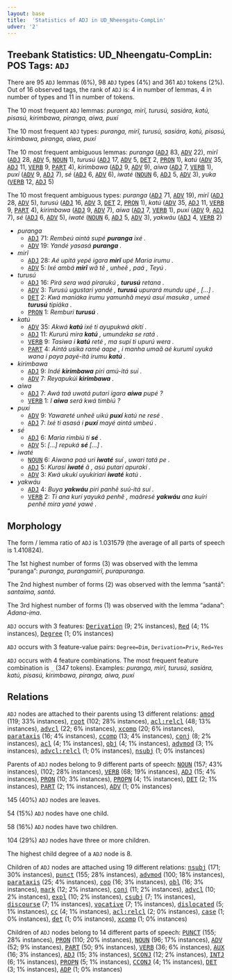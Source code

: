 ```yaml
---
layout: base
title:  'Statistics of ADJ in UD_Nheengatu-CompLin'
udver: '2'
---
```


## Treebank Statistics: UD_Nheengatu-CompLin: POS Tags: `ADJ`

There are 95 `ADJ` lemmas (6%), 98 `ADJ` types (4%) and 361 `ADJ` tokens (2%).
Out of 16 observed tags, the rank of `ADJ` is: 4 in number of lemmas, 4 in number of types and 11 in number of tokens.

The 10 most frequent `ADJ` lemmas: <em>puranga, mirĩ, turusú, sasiára, katú, pisasú, kirimbawa, piranga, aíwa, puxí</em>

The 10 most frequent `ADJ` types:  <em>puranga, mirĩ, turusú, sasiára, katú, pisasú, kirimbawa, piranga, aíwa, puxí</em>

The 10 most frequent ambiguous lemmas: <em>puranga</em> (<tt><a href="yrl_complin-pos-ADJ.html">ADJ</a></tt> 83, <tt><a href="yrl_complin-pos-ADV.html">ADV</a></tt> 22), <em>mirĩ</em> (<tt><a href="yrl_complin-pos-ADJ.html">ADJ</a></tt> 28, <tt><a href="yrl_complin-pos-ADV.html">ADV</a></tt> 5, <tt><a href="yrl_complin-pos-NOUN.html">NOUN</a></tt> 1), <em>turusú</em> (<tt><a href="yrl_complin-pos-ADJ.html">ADJ</a></tt> 17, <tt><a href="yrl_complin-pos-ADV.html">ADV</a></tt> 5, <tt><a href="yrl_complin-pos-DET.html">DET</a></tt> 2, <tt><a href="yrl_complin-pos-PRON.html">PRON</a></tt> 1), <em>katú</em> (<tt><a href="yrl_complin-pos-ADV.html">ADV</a></tt> 35, <tt><a href="yrl_complin-pos-ADJ.html">ADJ</a></tt> 11, <tt><a href="yrl_complin-pos-VERB.html">VERB</a></tt> 9, <tt><a href="yrl_complin-pos-PART.html">PART</a></tt> 4), <em>kirimbawa</em> (<tt><a href="yrl_complin-pos-ADJ.html">ADJ</a></tt> 9, <tt><a href="yrl_complin-pos-ADV.html">ADV</a></tt> 9), <em>aíwa</em> (<tt><a href="yrl_complin-pos-ADJ.html">ADJ</a></tt> 7, <tt><a href="yrl_complin-pos-VERB.html">VERB</a></tt> 1), <em>puxí</em> (<tt><a href="yrl_complin-pos-ADV.html">ADV</a></tt> 9, <tt><a href="yrl_complin-pos-ADJ.html">ADJ</a></tt> 7), <em>sé</em> (<tt><a href="yrl_complin-pos-ADJ.html">ADJ</a></tt> 6, <tt><a href="yrl_complin-pos-ADV.html">ADV</a></tt> 6), <em>iwaté</em> (<tt><a href="yrl_complin-pos-NOUN.html">NOUN</a></tt> 6, <tt><a href="yrl_complin-pos-ADJ.html">ADJ</a></tt> 5, <tt><a href="yrl_complin-pos-ADV.html">ADV</a></tt> 3), <em>yuka</em> (<tt><a href="yrl_complin-pos-VERB.html">VERB</a></tt> 12, <tt><a href="yrl_complin-pos-ADJ.html">ADJ</a></tt> 5)

The 10 most frequent ambiguous types:  <em>puranga</em> (<tt><a href="yrl_complin-pos-ADJ.html">ADJ</a></tt> 71, <tt><a href="yrl_complin-pos-ADV.html">ADV</a></tt> 19), <em>mirĩ</em> (<tt><a href="yrl_complin-pos-ADJ.html">ADJ</a></tt> 28, <tt><a href="yrl_complin-pos-ADV.html">ADV</a></tt> 5), <em>turusú</em> (<tt><a href="yrl_complin-pos-ADJ.html">ADJ</a></tt> 16, <tt><a href="yrl_complin-pos-ADV.html">ADV</a></tt> 3, <tt><a href="yrl_complin-pos-DET.html">DET</a></tt> 2, <tt><a href="yrl_complin-pos-PRON.html">PRON</a></tt> 1), <em>katú</em> (<tt><a href="yrl_complin-pos-ADV.html">ADV</a></tt> 35, <tt><a href="yrl_complin-pos-ADJ.html">ADJ</a></tt> 11, <tt><a href="yrl_complin-pos-VERB.html">VERB</a></tt> 9, <tt><a href="yrl_complin-pos-PART.html">PART</a></tt> 4), <em>kirimbawa</em> (<tt><a href="yrl_complin-pos-ADJ.html">ADJ</a></tt> 9, <tt><a href="yrl_complin-pos-ADV.html">ADV</a></tt> 7), <em>aíwa</em> (<tt><a href="yrl_complin-pos-ADJ.html">ADJ</a></tt> 7, <tt><a href="yrl_complin-pos-VERB.html">VERB</a></tt> 1), <em>puxí</em> (<tt><a href="yrl_complin-pos-ADV.html">ADV</a></tt> 9, <tt><a href="yrl_complin-pos-ADJ.html">ADJ</a></tt> 7), <em>sé</em> (<tt><a href="yrl_complin-pos-ADJ.html">ADJ</a></tt> 6, <tt><a href="yrl_complin-pos-ADV.html">ADV</a></tt> 5), <em>iwaté</em> (<tt><a href="yrl_complin-pos-NOUN.html">NOUN</a></tt> 6, <tt><a href="yrl_complin-pos-ADJ.html">ADJ</a></tt> 5, <tt><a href="yrl_complin-pos-ADV.html">ADV</a></tt> 3), <em>yakwáu</em> (<tt><a href="yrl_complin-pos-ADJ.html">ADJ</a></tt> 4, <tt><a href="yrl_complin-pos-VERB.html">VERB</a></tt> 2)


* <em>puranga</em>
  * <tt><a href="yrl_complin-pos-ADJ.html">ADJ</a></tt> 71: <em>Rembeú aintá supé <b>puranga</b> ixé .</em>
  * <tt><a href="yrl_complin-pos-ADV.html">ADV</a></tt> 19: <em>Yandé yasasá <b>puranga</b> .</em>
* <em>mirĩ</em>
  * <tt><a href="yrl_complin-pos-ADJ.html">ADJ</a></tt> 28: <em>Aé upitá yepé igara <b>mirĩ</b> upé Maria irumu .</em>
  * <tt><a href="yrl_complin-pos-ADV.html">ADV</a></tt> 5: <em>Ixé ambá <b>mirĩ</b> wã tẽ , unheẽ , paá , Teyú .</em>
* <em>turusú</em>
  * <tt><a href="yrl_complin-pos-ADJ.html">ADJ</a></tt> 16: <em>Pirá sera waá pirarukú , <b>turusú</b> retana .</em>
  * <tt><a href="yrl_complin-pos-ADV.html">ADV</a></tt> 3: <em>Turusú ugustari yandé , <b>turusú</b> upurará mundu upé , [...] .</em>
  * <tt><a href="yrl_complin-pos-DET.html">DET</a></tt> 2: <em>Kwá maniáka irumu yamunhã meyú asuí masuka , umeẽ <b>turusú</b> tipiáka .</em>
  * <tt><a href="yrl_complin-pos-PRON.html">PRON</a></tt> 1: <em>Remburi <b>turusú</b> .</em>
* <em>katú</em>
  * <tt><a href="yrl_complin-pos-ADV.html">ADV</a></tt> 35: <em>Akwá <b>katú</b> ixé ti ayupukwá akití .</em>
  * <tt><a href="yrl_complin-pos-ADJ.html">ADJ</a></tt> 11: <em>Kururú mira <b>katú</b> , umundeka se ratá .</em>
  * <tt><a href="yrl_complin-pos-VERB.html">VERB</a></tt> 9: <em>Tasiwa i <b>katú</b> reté , ma supí ti upurú wera .</em>
  * <tt><a href="yrl_complin-pos-PART.html">PART</a></tt> 4: <em>Aintá usika ramé aape , i manha umaã aé kurumĩ uyuká wana i paya payé-itá irumu <b>katú</b> .</em>
* <em>kirimbawa</em>
  * <tt><a href="yrl_complin-pos-ADJ.html">ADJ</a></tt> 9: <em>Indé <b>kirimbawa</b> piri amú-itá suí .</em>
  * <tt><a href="yrl_complin-pos-ADV.html">ADV</a></tt> 7: <em>Reyapukúi <b>kirimbawa</b> .</em>
* <em>aíwa</em>
  * <tt><a href="yrl_complin-pos-ADJ.html">ADJ</a></tt> 7: <em>Awá taá uwatá putari igara <b>aíwa</b> pupé ?</em>
  * <tt><a href="yrl_complin-pos-VERB.html">VERB</a></tt> 1: <em>I <b>aíwa</b> será kwá timbiú ?</em>
* <em>puxí</em>
  * <tt><a href="yrl_complin-pos-ADV.html">ADV</a></tt> 9: <em>Yawareté unheẽ uikú <b>puxí</b> katú ne resé .</em>
  * <tt><a href="yrl_complin-pos-ADJ.html">ADJ</a></tt> 7: <em>Ixé ti asasá i <b>puxí</b> mayé aintá umbeú .</em>
* <em>sé</em>
  * <tt><a href="yrl_complin-pos-ADJ.html">ADJ</a></tt> 6: <em>Maria rimbiú ti <b>sé</b> .</em>
  * <tt><a href="yrl_complin-pos-ADV.html">ADV</a></tt> 5: <em>[...] repuká <b>sé</b> [...] .</em>
* <em>iwaté</em>
  * <tt><a href="yrl_complin-pos-NOUN.html">NOUN</a></tt> 6: <em>Aiwana paá uri <b>iwaté</b> suí , uwari tatá pe .</em>
  * <tt><a href="yrl_complin-pos-ADJ.html">ADJ</a></tt> 5: <em>Kurasí <b>iwaté</b> ã , asú putari apurakí .</em>
  * <tt><a href="yrl_complin-pos-ADV.html">ADV</a></tt> 3: <em>Kwá ukukí uyukiriari <b>iwaté</b> katú .</em>
* <em>yakwáu</em>
  * <tt><a href="yrl_complin-pos-ADJ.html">ADJ</a></tt> 4: <em>Buya <b>yakwáu</b> piri panhẽ suú-itá suí .</em>
  * <tt><a href="yrl_complin-pos-VERB.html">VERB</a></tt> 2: <em>Ti ana kurí yayuká penhẽ , maãresé <b>yakwáu</b> ana kuíri penhẽ mira yané yawé .</em>

## Morphology

The form / lemma ratio of `ADJ` is 1.031579 (the average of all parts of speech is 1.410824).

The 1st highest number of forms (3) was observed with the lemma “puranga”: <em>puranga, purangamirĩ, purapuranga</em>.

The 2nd highest number of forms (2) was observed with the lemma “santá”: <em>santaíma, santá</em>.

The 3rd highest number of forms (1) was observed with the lemma “adana”: <em>Adana-ima</em>.

`ADJ` occurs with 3 features: <tt><a href="yrl_complin-feat-Derivation.html">Derivation</a></tt> (9; 2% instances), <tt><a href="yrl_complin-feat-Red.html">Red</a></tt> (4; 1% instances), <tt><a href="yrl_complin-feat-Degree.html">Degree</a></tt> (1; 0% instances)

`ADJ` occurs with 3 feature-value pairs: `Degree=Dim`, `Derivation=Priv`, `Red=Yes`

`ADJ` occurs with 4 feature combinations.
The most frequent feature combination is `_` (347 tokens).
Examples: <em>puranga, mirĩ, turusú, sasiára, katú, pisasú, kirimbawa, piranga, aíwa, puxí</em>


## Relations

`ADJ` nodes are attached to their parents using 13 different relations: <tt><a href="yrl_complin-dep-amod.html">amod</a></tt> (119; 33% instances), <tt><a href="yrl_complin-dep-root.html">root</a></tt> (102; 28% instances), <tt><a href="yrl_complin-dep-acl-relcl.html">acl:relcl</a></tt> (48; 13% instances), <tt><a href="yrl_complin-dep-advcl.html">advcl</a></tt> (22; 6% instances), <tt><a href="yrl_complin-dep-xcomp.html">xcomp</a></tt> (20; 6% instances), <tt><a href="yrl_complin-dep-parataxis.html">parataxis</a></tt> (16; 4% instances), <tt><a href="yrl_complin-dep-ccomp.html">ccomp</a></tt> (13; 4% instances), <tt><a href="yrl_complin-dep-conj.html">conj</a></tt> (8; 2% instances), <tt><a href="yrl_complin-dep-acl.html">acl</a></tt> (4; 1% instances), <tt><a href="yrl_complin-dep-obj.html">obj</a></tt> (4; 1% instances), <tt><a href="yrl_complin-dep-advmod.html">advmod</a></tt> (3; 1% instances), <tt><a href="yrl_complin-dep-advcl-relcl.html">advcl:relcl</a></tt> (1; 0% instances), <tt><a href="yrl_complin-dep-nsubj.html">nsubj</a></tt> (1; 0% instances)

Parents of `ADJ` nodes belong to 9 different parts of speech: <tt><a href="yrl_complin-pos-NOUN.html">NOUN</a></tt> (157; 43% instances),  (102; 28% instances), <tt><a href="yrl_complin-pos-VERB.html">VERB</a></tt> (68; 19% instances), <tt><a href="yrl_complin-pos-ADJ.html">ADJ</a></tt> (15; 4% instances), <tt><a href="yrl_complin-pos-PRON.html">PRON</a></tt> (10; 3% instances), <tt><a href="yrl_complin-pos-PROPN.html">PROPN</a></tt> (4; 1% instances), <tt><a href="yrl_complin-pos-DET.html">DET</a></tt> (2; 1% instances), <tt><a href="yrl_complin-pos-PART.html">PART</a></tt> (2; 1% instances), <tt><a href="yrl_complin-pos-ADV.html">ADV</a></tt> (1; 0% instances)

145 (40%) `ADJ` nodes are leaves.

54 (15%) `ADJ` nodes have one child.

58 (16%) `ADJ` nodes have two children.

104 (29%) `ADJ` nodes have three or more children.

The highest child degree of a `ADJ` node is 8.

Children of `ADJ` nodes are attached using 19 different relations: <tt><a href="yrl_complin-dep-nsubj.html">nsubj</a></tt> (171; 30% instances), <tt><a href="yrl_complin-dep-punct.html">punct</a></tt> (155; 28% instances), <tt><a href="yrl_complin-dep-advmod.html">advmod</a></tt> (100; 18% instances), <tt><a href="yrl_complin-dep-parataxis.html">parataxis</a></tt> (25; 4% instances), <tt><a href="yrl_complin-dep-cop.html">cop</a></tt> (16; 3% instances), <tt><a href="yrl_complin-dep-obl.html">obl</a></tt> (16; 3% instances), <tt><a href="yrl_complin-dep-mark.html">mark</a></tt> (12; 2% instances), <tt><a href="yrl_complin-dep-conj.html">conj</a></tt> (11; 2% instances), <tt><a href="yrl_complin-dep-advcl.html">advcl</a></tt> (10; 2% instances), <tt><a href="yrl_complin-dep-expl.html">expl</a></tt> (10; 2% instances), <tt><a href="yrl_complin-dep-csubj.html">csubj</a></tt> (7; 1% instances), <tt><a href="yrl_complin-dep-discourse.html">discourse</a></tt> (7; 1% instances), <tt><a href="yrl_complin-dep-vocative.html">vocative</a></tt> (7; 1% instances), <tt><a href="yrl_complin-dep-dislocated.html">dislocated</a></tt> (5; 1% instances), <tt><a href="yrl_complin-dep-cc.html">cc</a></tt> (4; 1% instances), <tt><a href="yrl_complin-dep-acl-relcl.html">acl:relcl</a></tt> (2; 0% instances), <tt><a href="yrl_complin-dep-case.html">case</a></tt> (1; 0% instances), <tt><a href="yrl_complin-dep-det.html">det</a></tt> (1; 0% instances), <tt><a href="yrl_complin-dep-xcomp.html">xcomp</a></tt> (1; 0% instances)

Children of `ADJ` nodes belong to 14 different parts of speech: <tt><a href="yrl_complin-pos-PUNCT.html">PUNCT</a></tt> (155; 28% instances), <tt><a href="yrl_complin-pos-PRON.html">PRON</a></tt> (110; 20% instances), <tt><a href="yrl_complin-pos-NOUN.html">NOUN</a></tt> (96; 17% instances), <tt><a href="yrl_complin-pos-ADV.html">ADV</a></tt> (52; 9% instances), <tt><a href="yrl_complin-pos-PART.html">PART</a></tt> (50; 9% instances), <tt><a href="yrl_complin-pos-VERB.html">VERB</a></tt> (36; 6% instances), <tt><a href="yrl_complin-pos-AUX.html">AUX</a></tt> (16; 3% instances), <tt><a href="yrl_complin-pos-ADJ.html">ADJ</a></tt> (15; 3% instances), <tt><a href="yrl_complin-pos-SCONJ.html">SCONJ</a></tt> (12; 2% instances), <tt><a href="yrl_complin-pos-INTJ.html">INTJ</a></tt> (6; 1% instances), <tt><a href="yrl_complin-pos-PROPN.html">PROPN</a></tt> (5; 1% instances), <tt><a href="yrl_complin-pos-CCONJ.html">CCONJ</a></tt> (4; 1% instances), <tt><a href="yrl_complin-pos-DET.html">DET</a></tt> (3; 1% instances), <tt><a href="yrl_complin-pos-ADP.html">ADP</a></tt> (1; 0% instances)

